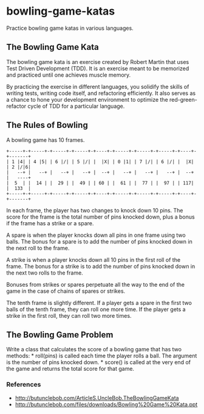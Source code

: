 # bowling-game-katas
Practice bowling game katas in various languages.

## The Bowling Game Kata

The bowling game kata is an exercise created by Robert Martin that uses Test
Driven Development (TDD). It is an exercise meant to be memorized and practiced
until one achieves muscle memory.

By practicing the exercise in different languages, you solidify the skills of
writing tests, writing code itself, and refactoring efficiently. It also serves
as a chance to hone your development environment to optimize the
red-green-refactor cycle of TDD for a particular language.

## The Rules of Bowling
A bowling game has 10 frames.

```
+-----+-+-----+-+-----+-+-----+-+----+-+-----+-+-----+-+-----+-+----+-+-------+
| 1 |4| | 4 |5| | 6 |/| | 5 |/| |  |X| | 0 |1| | 7 |/| | 6 |/| |  |X| | 2 |/|6|
|   --+ |   --+ |   --+ |   --+ |  --+ |   --+ |   --+ |   --+ |  --+ |   ----+
|  5  | |  14 | |  29 | |  49 | | 60 | |  61 | |  77 | |  97 | | 117| |  133  |
+-----+-+-----+-+-----+-+-----+-+----+-+-----+-+-----+-+-----+-+----+-+-------+
```

In each frame, the player has two changes to knock down 10 pins. The score for
the frame is the total number of pins knocked down, plus a bonus if the frame
has a strike or a spare.

A spare is when the player knocks down all pins in one frame using two balls.
The bonus for a spare is to add the number of pins knocked down in the next roll
to the frame.

A strike is when a player knocks down all 10 pins in the first roll of the
frame. The bonus for a strike is to add the number of pins knocked down in the
next two rolls to the frame.

Bonuses from strikes or spares perpetuate all the way to the end of the game in
the case of chains of spares or strikes.

The tenth frame is slightly different. If a player gets a spare in the first two
balls of the tenth frame, they can roll one more time.  If the player gets a
strike in the first roll, they can roll two more times.

## The Bowling Game Problem

Write a class that calculates the score of a bowling game that has two methods:
    * roll(pins) is called each time the player rolls a ball. The argument is the
      number of pins knocked down.
    * score() is called at the very end of the game and returns the total score
      for that game.

### References

- <http://butunclebob.com/ArticleS.UncleBob.TheBowlingGameKata>
- <http://butunclebob.com/files/downloads/Bowling%20Game%20Kata.ppt>

